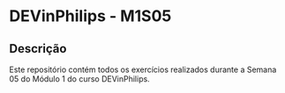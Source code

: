 # DEVinPhilips - M1S05

## Descrição

Este repositório contém todos os exercícios realizados durante a Semana 05 do Módulo 1 do curso DEVinPhilips.
